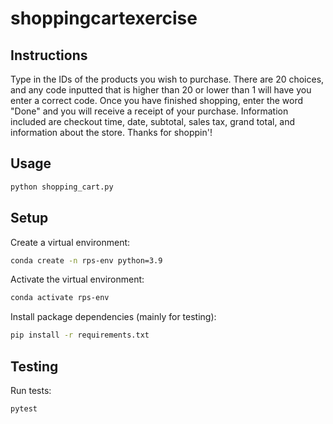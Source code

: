 # shoppingcartexercise

## Instructions
Type in the IDs of the products you wish to purchase. There are 20 choices, and any code inputted that is higher than 20 or lower than 1 will have you enter a correct code. Once you have finished shopping, enter the word "Done" and you will receive a receipt of your purchase. Information included are checkout time, date, subtotal, sales tax, grand total, and information about the store. Thanks for shoppin'!

## Usage

```sh
python shopping_cart.py
```

## Setup

Create a virtual environment:

```sh
conda create -n rps-env python=3.9
```

Activate the virtual environment:

```sh
conda activate rps-env
```

Install package dependencies (mainly for testing):

```sh
pip install -r requirements.txt
```

## Testing

Run tests:

```sh
pytest
```
